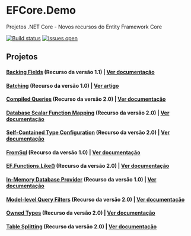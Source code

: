 # EFCore.Demo
Projetos .NET Core - Novos recursos do Entity Framework Core

[![Build status](https://ci.appveyor.com/api/projects/status/5mxaghgfujfxrh48?svg=true)](https://ci.appveyor.com/project/andreluizsecco/efcore.demo)
[![Issues open](https://img.shields.io/github/issues-raw/andreluizsecco/efcore.demo.svg)](https://github.com/andreluizsecco/efcore.demo/issues)

## Projetos
#### [Backing Fields](https://github.com/andreluizsecco/EFCore.Demo/tree/master/BackingField) (Recurso da versão 1.1) | [Ver documentação](https://docs.microsoft.com/en-us/ef/core/modeling/backing-field)
#### [Batching](https://github.com/andreluizsecco/EFCore.Demo/tree/master/Batching) (Recurso da versão 1.0) | [Ver artigo](https://social.technet.microsoft.com/wiki/pt-br/contents/articles/35880.entity-framework-core-1-0-transacoes-em-lote-batching.aspx)
#### [Compiled Queries](https://github.com/andreluizsecco/EFCore.Demo/tree/master/CompiledQueries) (Recurso da versão 2.0) | [Ver documentação](https://docs.microsoft.com/en-us/ef/core/what-is-new#explicitly-compiled-queries)
#### [Database Scalar Function Mapping](https://github.com/andreluizsecco/EFCore.Demo/tree/master/DbFunctionMapping) (Recurso da versão 2.0) | [Ver documentação](https://docs.microsoft.com/en-us/ef/core/what-is-new/#database-scalar-function-mapping)
#### [Self-Contained Type Configuration](https://github.com/andreluizsecco/EFCore.Demo/tree/master/EntityTypeConfiguration) (Recurso da versão 2.0) | [Ver documentação](https://docs.microsoft.com/en-us/ef/core/what-is-new/#self-contained-type-configuration-for-code-first)
#### [FromSql](https://github.com/andreluizsecco/EFCore.Demo/tree/master/FromSql) (Recurso da versão 1.0) | [Ver documentação](https://docs.microsoft.com/en-us/ef/core/querying/raw-sql)
#### [EF.Functions.Like()](https://github.com/andreluizsecco/EFCore.Demo/tree/master/FunctionLike) (Recurso da versão 2.0) | [Ver documentação](https://docs.microsoft.com/en-us/ef/core/what-is-new/#effunctionslike)
#### [In-Memory Database Provider](https://github.com/andreluizsecco/EFCore.Demo/tree/master/InMemory) (Recurso da versão 1.0) | [Ver documentação](https://docs.microsoft.com/en-us/ef/core/providers/in-memory/)
#### [Model-level Query Filters](https://github.com/andreluizsecco/EFCore.Demo/tree/master/ModelLevelQueryFilters) (Recurso da versão 2.0) | [Ver documentação](https://docs.microsoft.com/en-us/ef/core/what-is-new/#model-level-query-filters)
#### [Owned Types](https://github.com/andreluizsecco/EFCore.Demo/tree/master/OwnedTypes) (Recurso da versão 2.0) | [Ver documentação](https://docs.microsoft.com/en-us/ef/core/what-is-new/#owned-types)
#### [Table Splitting](https://github.com/andreluizsecco/EFCore.Demo/tree/master/TableSplitting) (Recurso da versão 2.0) | [Ver documentação](https://docs.microsoft.com/en-us/ef/core/what-is-new/#table-splitting)
